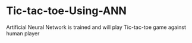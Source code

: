 # Tic-tac-toe-Using-ANN
Artificial Neural Network is trained and will play Tic-tac-toe game against human player
